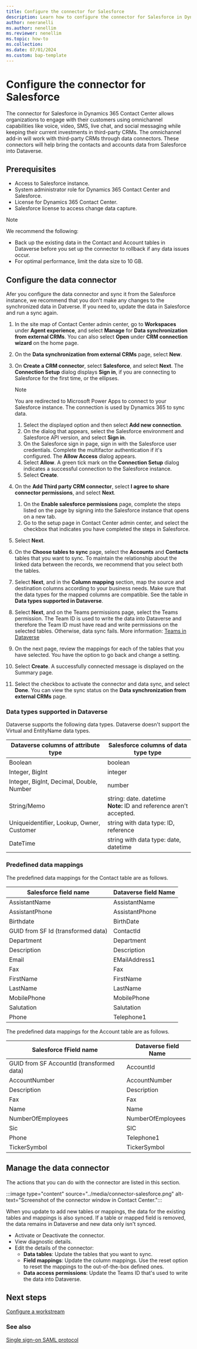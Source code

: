 ```yaml
---
title: Configure the connector for Salesforce
description: Learn how to configure the connector for Salesforce in Dynamics 365 Contact Center to bring the data into Dataverse.
author: neeranelli
ms.author: nenellim
ms.reviewer: nenellim
ms.topic: how-to
ms.collection:
ms.date: 07/01/2024
ms.custom: bap-template
---
```


# Configure the connector for Salesforce

The connector for Salesforce in Dynamics 365 Contact Center allows organizations to engage with their customers using omnichannel capabilities like voice, video, SMS, live chat, and social messaging while keeping their current investments in third-party CRMs. The omnichannel add-in will work with third-party CRMs through data connectors. These connectors will help bring the contacts and accounts data from Salesforce into Dataverse. 

## Prerequisites

- Access to Salesforce instance.
- System administrator role for Dynamics 365 Contact Center and Salesforce.
- License for Dynamics 365 Contact Center.
- Salesforce license to access change data capture.

> [!NOTE]
> We recommend the following:
> - Back up the existing data in the Contact and Account tables in Dataverse before you set up the connector to rollback if any data issues occur.
> - For optimal performance, limit the data size to 10 GB.

## Configure the data connector

Afer you configure the data connector and sync it from the Salesforce instance, we recommend that you don't make any changes to the synchronized data in Datverse. If you need to, update the data in Salesforce and run a sync again.

1. In the site map of Contact Center admin center, go to **Workspaces** under **Agent experience**, and select **Manage** for **Data synchronization from external CRMs**. You can also select **Open** under **CRM connection wizard** on the home page.
1. On the **Data synchronization from external CRMs** page, select **New**.
1. On **Create a CRM connector**, select **Salesforce**, and select **Next**. The **Connection Setup** dialog displays **Sign in**, if you are connecting to Salesforce for the first time, or the ellipses.

    > [!NOTE]
    > You are redirected to Microsoft Power Apps to connect to your Salesforce instance. The connection is used by Dynamics 365 to sync data.

    1. Select the displayed option and then select **Add new connection**. 
    1. On the dialog that appears, select the Salesforce environment and Salesforce API version, and select **Sign in**.
    1. On the Salesforce sign in page, sign in with the Salesforce user credentials. Complete the multifactor authentication if it's configured. The **Allow Access** dialog appears.
    1. Select **Allow**. A green tick mark on the **Connection Setup** dialog indicates a successful connection to the Salesforce instance.
    1. Select **Create**. 
1. On the **Add Third party CRM connector**, select **I agree to share connector permissions**, and select **Next**.
    1. On the **Enable salesforce permissions** page, complete the steps listed on the page by signing into the Salesforce instance that opens on a new tab.
    1. Go to the setup page in Contact Center admin center, and select the checkbox that indicates you have completed the steps in Salesforce.
1. Select **Next**.
1. On the **Choose tables to sync** page, select the **Accounts** and **Contacts** tables that you want to sync. To maintain the relationship about the linked data between the records, we recommend that you select both the tables.
1. Select **Next**, and in the **Column mapping** section, map the source and destination columns according to your business needs. Make sure that the data types for the mapped columns are compatible. See the table in **Data types supported in Dataverse**.
1. Select **Next**, and on the Teams permissions page, select the Teams permission. The Team ID is used to write the data into Dataverse and therefore the Team ID must have read and write permissions on the selected tables. Otherwise, data sync fails. More information: [Teams in Dataverse](/power-platform/admin/manage-teams)
1. On the next page, review the mappings for each of the tables that you have selected. You have the option to go back and change a setting.
1. Select **Create**. A successfully connected message is displayed on the Summary page.
1. Select the checkbox to activate the connector and data sync, and select **Done**. You can view the sync status on the **Data synchronization from external CRMs** page.

### Data types supported in Dataverse

Dataverse supports the following data types. Dataverse doesn't support the Virtual and EntityName data types.

| Dataverse columns of attribute type | Salesforce columns of data type type |
|-----------|-------------|
| Boolean    | boolean  |
| Integer, BigInt    | integer |
| Integer, BigInt, Decimal, Double, Number     | number |
| String/Memo | string: date. datetime <br>**Note:** ID and reference aren't accepted.|
| Uniqueidentifier, Lookup, Owner, Customer | string with data type: ID, reference |
| DateTime | string with data type: date, datetime |

### Predefined data mappings

The predefined data mappings for the Contact table are as follows.

| Salesforce field name | Dataverse field Name |
|-----------------------|----------------------|
| AssistantName         | AssistantName        |
| AssistantPhone        | AssistantPhone       |
| Birthdate             | BirthDate            |
| GUID from SF Id (transformed data) | ContactId |
| Department            | Department           |
| Description           | Description          |
| Email                 | EMailAddress1        |
| Fax                   | Fax                  |
| FirstName             | FirstName            |
| LastName              | LastName             |
| MobilePhone           | MobilePhone          |
| Salutation            | Salutation           |
| Phone                 | Telephone1           |

The predefined data mappings for the Account table are as follows.

| Salesforce fField name | Dataverse field Name |
|-----------------------|----------------------|
| GUID from SF AccountId (transformed data) | AccountId |
| AccountNumber | AccountNumber |
| Description | Description |
| Fax | Fax |
| Name | Name |
| NumberOfEmployees | NumberOfEmployees |
| Sic | SIC |
| Phone | Telephone1 |
| TickerSymbol | TickerSymbol |

## Manage the data connector

The actions that you can do with the connector are listed in this section.

:::image type="content" source="../media/connector-salesforce.png" alt-text="Screenshot of the connector window in Contact Center.":::

When you update to add new tables or mappings, the data for the existing tables and mappings is also synced. If a table or mapped field is removed, the data remains in Dataverse and new data only isn't synced.
 
- Activate or Deactivate the connector.
- View diagnostic details.
- Edit the details of the connector:
    - **Data tables**: Update the tables that you want to sync.
    - **Field mappings**: Update the column mappings. Use the reset option to reset the mappings to the out-of-the-box defined ones.
    - **Data access permissions**: Update the Teams ID that's used to write the data into Dataverse.

## Next steps

[Configure a workstream](/dynamics365/customer-service/administer/create-workstreams?context=/dynamics365/contact-center/context/administer-context)  


### See also

[Single sign-on SAML protocol](/entra/identity-platform/single-sign-on-saml-protocol)  





